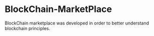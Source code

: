 # BlockChain-MarketPlace
BlockChain marketplace was developed in order to better understand blockchain principles.
